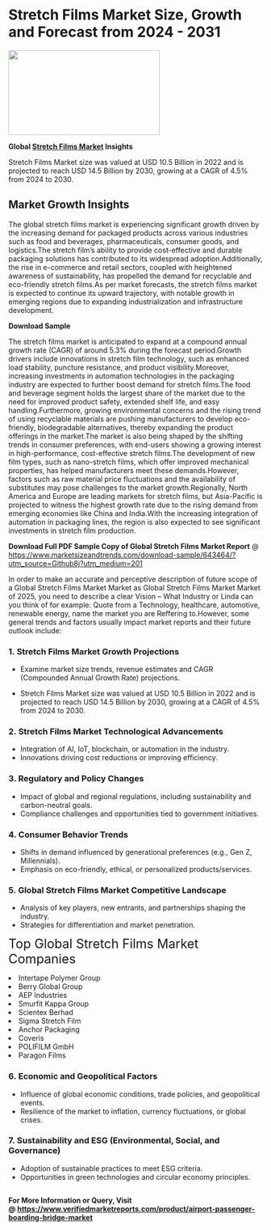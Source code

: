 <H1>Stretch Films Market Size, Growth and Forecast from 2024 - 2031</H1><img class="aligncenter size-medium wp-image-584254" src="https://thirdeyenews.in/wp-content/uploads/2024/09/Global-Market-Research-300x168.jpeg" alt="" width="300" height="168" /><p><strong>Global&nbsp;<a href="https://www.marketsizeandtrends.com/download-sample/643464/?utm_source=Github8j?utm_medium=201">Stretch Films Market</a> Insights</strong></p><p>Stretch Films Market size was valued at USD 10.5 Billion in 2022 and is projected to reach USD 14.5 Billion by 2030, growing at a CAGR of 4.5% from 2024 to 2030.</p><p><h2>Market Growth Insights</h2> <p>The global stretch films market is experiencing significant growth driven by the increasing demand for packaged products across various industries such as food and beverages, pharmaceuticals, consumer goods, and logistics.The stretch film’s ability to provide cost-effective and durable packaging solutions has contributed to its widespread adoption.Additionally, the rise in e-commerce and retail sectors, coupled with heightened awareness of sustainability, has propelled the demand for recyclable and eco-friendly stretch films.As per market forecasts, the stretch films market is expected to continue its upward trajectory, with notable growth in emerging regions due to expanding industrialization and infrastructure development.</p> <p><strong>Download Sample</strong></p> <p>The stretch films market is anticipated to expand at a compound annual growth rate (CAGR) of around 5.3% during the forecast period.Growth drivers include innovations in stretch film technology, such as enhanced load stability, puncture resistance, and product visibility.Moreover, increasing investments in automation technologies in the packaging industry are expected to further boost demand for stretch films.The food and beverage segment holds the largest share of the market due to the need for improved product safety, extended shelf life, and easy handling.Furthermore, growing environmental concerns and the rising trend of using recyclable materials are pushing manufacturers to develop eco-friendly, biodegradable alternatives, thereby expanding the product offerings in the market.The market is also being shaped by the shifting trends in consumer preferences, with end-users showing a growing interest in high-performance, cost-effective stretch films.The development of new film types, such as nano-stretch films, which offer improved mechanical properties, has helped manufacturers meet these demands.However, factors such as raw material price fluctuations and the availability of substitutes may pose challenges to the market growth.Regionally, North America and Europe are leading markets for stretch films, but Asia-Pacific is projected to witness the highest growth rate due to the rising demand from emerging economies like China and India.With the increasing integration of automation in packaging lines, the region is also expected to see significant investments in stretch film production.<p><span class=""><strong>Download Full PDF Sample Copy of Global Stretch Films Market Report</strong> @ <a href="https://www.marketsizeandtrends.com/download-sample/643464/?utm_source=Github8j?utm_medium=201" target="_blank">https://www.marketsizeandtrends.com/download-sample/643464/?utm_source=Github8j?utm_medium=201</a></span></p><p>In order to make an accurate and perceptive description of future scope of a Global&nbsp;Stretch Films Market Market as Global&nbsp;Stretch Films Market Market of 2025, you need to describe a clear Vision &ndash; What Industry or Linda can you think of for example: Quote from a Technology, healthcare, automotive, renewable energy, name the market you are Reffering to.However, some general trends and factors usually impact market reports and their future outlook include:</p><h3>1.&nbsp;<strong>Stretch Films Market Growth Projections</strong></h3><ul><li>Examine market size trends, revenue estimates and CAGR (Compounded Annual Growth Rate) projections.</li><li><p>Stretch Films Market size was valued at USD 10.5 Billion in 2022 and is projected to reach USD 14.5 Billion by 2030, growing at a CAGR of 4.5% from 2024 to 2030.</p></li></ul><h3>2.&nbsp;<strong>Stretch Films Market Technological Advancements</strong></h3><ul><li>Integration of AI, IoT, blockchain, or automation in the industry.</li><li>Innovations driving cost reductions or improving efficiency.</li></ul><h3>3.&nbsp;<strong>Regulatory and Policy Changes</strong></h3><ul><li>Impact of global and regional regulations, including sustainability and carbon-neutral goals.</li><li>Compliance challenges and opportunities tied to government initiatives.</li></ul><h3>4.&nbsp;<strong>Consumer Behavior Trends</strong></h3><ul><li>Shifts in demand influenced by generational preferences (e.g., Gen Z, Millennials).</li><li>Emphasis on eco-friendly, ethical, or personalized products/services.</li></ul><h3>5.&nbsp;<strong>Global Stretch Films Market Competitive Landscape</strong></h3><ul><li>Analysis of key players, new entrants, and partnerships shaping the industry.</li><li>Strategies for differentiation and market penetration.</li></ul><p data-pm-slice="1 1 []"><span style="color: inherit; font-family: inherit; font-size: 25px;">Top Global Stretch Films Market Companies</span></p><div class="" data-test-id=""><p><li>Intertape Polymer Group</li><li> Berry Global Group</li><li> AEP Industries</li><li> Smurfit Kappa Group</li><li> Scientex Berhad</li><li> Sigma Stretch Film</li><li> Anchor Packaging</li><li> Coveris</li><li> POLIFILM GmbH</li><li> Paragon Films</li></p></div><h3>6.&nbsp;<strong>Economic and Geopolitical Factors</strong></h3><ul><li>Influence of global economic conditions, trade policies, and geopolitical events.</li><li>Resilience of the market to inflation, currency fluctuations, or global crises.</li></ul><h3>7.&nbsp;<strong>Sustainability and ESG (Environmental, Social, and Governance)</strong></h3><ul><li>Adoption of sustainable practices to meet ESG criteria.</li><li>Opportunities in green technologies and circular economy principles.</li></ul><h2><strong style="font-size: 14px;">For More Information or Query, Visit @&nbsp;</strong><a style="background-color: #ffffff; font-size: 14px;" href="https://www.marketsizeandtrends.com/report/stretch-films-market/" target="_blank">https://www.verifiedmarketreports.com/product/airport-passenger-boarding-bridge-market</a></h2>
